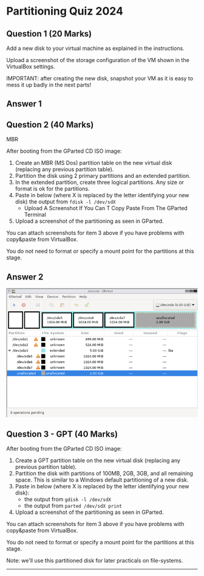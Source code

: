 
# Partitioning Quiz 2024

## Question 1 (20 Marks)

Add a new disk to your virtual machine as explained in the instructions.

Upload a screenshot of the storage configuration of the VM shown in the VirtualBox settings.

IMPORTANT: after creating the new disk, snapshot your VM as it is easy to mess it up badly in the next parts!

## Answer 1

## Question 2 (40 Marks)

MBR

After booting from the GParted CD ISO image:

1. Create an MBR (MS Dos) partition table on the new virtual disk (replacing any previous partition table).
2. Partition the disk using 2 primary partitions and an extended partition.
3. In the extended partition, create three logical partitions. Any size or format is ok for the partitions.
4. Paste in below (where X is replaced by the letter identifying your new disk) the output from `fdisk -l /dev/sdX`
   - Upload A Screenshot If You Can T Copy Paste From The GParted Terminal
5. Upload a screenshot of the partitioning as seen in GParted.

You can attach screenshots for item 3 above if you have problems with copy&paste from VirtualBox.

You do not need to format or specify a mount point for the partitions at this stage.

## Answer 2

![GParted Screenshot](image/readme/g-parted-screenshot.png)

## Question 3 - GPT (40 Marks)

After booting from the GParted CD ISO image:

1. Create a GPT partition table on the new virtual disk (replacing any previous partition table).
2. Partition the disk with partitions of 100MB, 2GB, 3GB, and all remaining space. This is similar to a Windows default partitioning of a new disk.
3. Paste in below (where X is replaced by the letter identifying your new disk):
   - the output from `gdisk -l /dev/sdX`
   - the output from `parted /dev/sdX print`
4. Upload a screenshot of the partitioning as seen in GParted.

You can attach screenshots for item 3 above if you have problems with copy&paste from VirtualBox.

You do not need to format or specify a mount point for the partitions at this stage.

Note: we'll use this partitioned disk for later practicals on file-systems.

---

